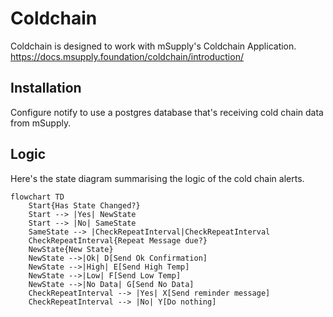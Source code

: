 # Coldchain

Coldchain is designed to work with mSupply's Coldchain Application.
https://docs.msupply.foundation/coldchain/introduction/

## Installation

Configure notify to use a postgres database that's receiving cold chain data from mSupply.

## Logic

Here's the state diagram summarising the logic of the cold chain alerts.

```mermaid
flowchart TD
    Start{Has State Changed?}
    Start --> |Yes| NewState
    Start --> |No| SameState
    SameState --> |CheckRepeatInterval|CheckRepeatInterval
    CheckRepeatInterval{Repeat Message due?}
    NewState{New State}
    NewState -->|Ok| D[Send Ok Confirmation]
    NewState -->|High| E[Send High Temp]
    NewState -->|Low| F[Send Low Temp]
    NewState -->|No Data| G[Send No Data]
    CheckRepeatInterval --> |Yes| X[Send reminder message]
    CheckRepeatInterval --> |No| Y[Do nothing]
```
